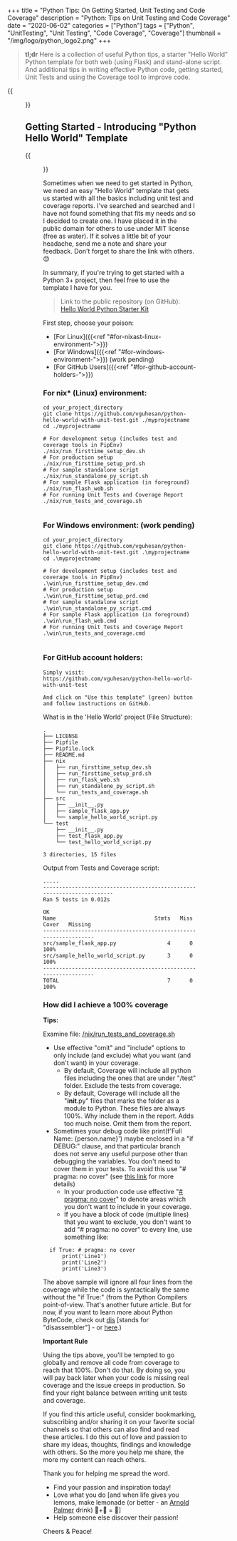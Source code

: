 +++
title = "Python Tips: On Getting Started, Unit Testing and Code Coverage"
description = "Python: Tips on Unit Testing and Code Coverage"
date = "2020-06-02"
categories = ["Python"]
tags = ["Python", "UnitTesting", "Unit Testing", "Code Coverage", "Coverage"]
thumbnail = "/img/logo/python_logo2.png"
+++

> **tl;dr** Here is a collection of useful Python tips, a starter "Hello World" Python template for both web (using Flask) and stand-alone script. And additional tips in writing effective Python code, getting started, Unit Tests and using the Coverage tool to improve code. 

{{<figure src="/img/2020/06/02/fabian-grohs-XMFZqrGyV-Q-unsplash.jpg" caption="Photo by <a href='https://unsplash.com/@grohsfabian?utm_source=unsplash&utm_medium=referral&utm_content=creditCopyText' target='_blank'>Fabian Grohs</a> on <a href='https://unsplash.com/s/photos/programming?utm_source=unsplash&utm_medium=referral&utm_content=creditCopyText' target='_blank'>Unsplash</a>" class="aligncenter round-img-border imgframe-left-pad" >}}

## Getting Started - Introducing "Python Hello World" Template ##

{{<figure src="/img/logo/python_logo.png" caption="" width="120" class="alignleft round-img-border imgframe-left-pad" >}}

Sometimes when we need to get started in Python, we need an easy "Hello World" template that gets us started with all the basics including unit test and coverage reports. I've searched and searched and I have not found something that fits my needs and so I decided to create one. I have placed it in the public domain for others to use under MIT license (free as water). If it solves a little bit of your headache, send me a note and share your feedback. Don't forget to share the link with others. :blush:

In summary, if you're trying to get started with a Python 3+ project, then feel free to use the template I have for you.

> Link to the public repository (on GitHub): <a href="https://github.com/vguhesan/python-hello-world-with-unit-test" target="_bank">Hello World Python Starter Kit</a> 

First step, choose your poison:
- [For Linux]({{<ref "#for-nixast-linux-environment-">}})
- [For Windows]({{<ref "#for-windows-environment-">}}) (work pending) 
- [For GitHub Users]({{<ref "#for-github-account-holders-">}})

### For nix&ast; (Linux) environment: ###
<pre><code class="language-bash line-numbers">cd your_project_directory
git clone https://github.com/vguhesan/python-hello-world-with-unit-test.git ./myprojectname
cd ./myprojectname

# For development setup (includes test and coverage tools in PipEnv)
./nix/run_firsttime_setup_dev.sh 
# For production setup 
./nix/run_firsttime_setup_prd.sh 
# For sample standalone script
./nix/run_standalone_py_script.sh
# For sample Flask application (in foreground)
./nix/run_flash_web.sh
# For running Unit Tests and Coverage Report
./nix/run_tests_and_coverage.sh

</code></pre>  

### For Windows environment: (work pending) ###
<pre><code class="language-bash line-numbers">cd your_project_directory
git clone https://github.com/vguhesan/python-hello-world-with-unit-test.git .\myprojectname
cd .\myprojectname

# For development setup (includes test and coverage tools in PipEnv)
.\win\run_firsttime_setup_dev.cmd 
# For production setup 
.\win\run_firsttime_setup_prd.cmd 
# For sample standalone script
.\win\run_standalone_py_script.cmd
# For sample Flask application (in foreground)
.\win\run_flash_web.cmd
# For running Unit Tests and Coverage Report
.\win\run_tests_and_coverage.cmd

</code></pre>  

### For GitHub account holders: ###
<pre><code class="language-bash line-numbers">Simply visit:
https://github.com/vguhesan/python-hello-world-with-unit-test

And click on "Use this template" (green) button and follow instructions on GitHub.
</code></pre>

What is in the 'Hello World' project (File Structure):
<pre><code class="language-bash line-numbers">.
├── LICENSE
├── Pipfile
├── Pipfile.lock
├── README.md
├── nix
│   ├── run_firsttime_setup_dev.sh
│   ├── run_firsttime_setup_prd.sh
│   ├── run_flask_web.sh
│   ├── run_standalone_py_script.sh
│   └── run_tests_and_coverage.sh
├── src
│   ├── __init__.py
│   ├── sample_flask_app.py
│   └── sample_hello_world_script.py
└── test
    ├── __init__.py
    ├── test_flask_app.py
    └── test_hello_world_script.py

3 directories, 15 files
</code></pre>

Output from Tests and Coverage script:
<pre><code class="language-bash line-numbers">.....
----------------------------------------------------------------------
Ran 5 tests in 0.012s

OK
Name                               Stmts   Miss  Cover   Missing
----------------------------------------------------------------
src/sample_flask_app.py                4      0   100%
src/sample_hello_world_script.py       3      0   100%
----------------------------------------------------------------
TOTAL                                  7      0   100%
</code></pre>

### How did I achieve a 100% coverage ###

**Tips:**

Examine file: <a href='https://github.com/vguhesan/python-hello-world-with-unit-test/blob/master/nix/run_tests_and_coverage.sh' target='_blank'>/nix/run_tests_and_coverage.sh</a>

- Use effective "omit" and "include" options to only include (and exclude) what you want (and don't want) in your coverage. 
  - By default, Coverage will include all python files including the ones that are under "/test" folder. Exclude the tests from coverage.
  - By default, Coverage will include all the "__init__.py" files that marks the folder as a module to Python. These files are always 100%. Why include them in the report. Adds too much noise. Omit them from the report.
- Sometimes your debug code like print(f'Full Name: {person.name}') maybe enclosed in a "if DEBUG:" clause, and that particular branch does not serve any useful purpose other than debugging the variables. You don't need to cover them in your tests. To avoid this use "# pragma: no cover" (see <a href="https://coverage.readthedocs.io/en/latest/excluding.html" target="_blank">this link</a> for more details)
  - In your production code use effective "<a href="https://coverage.readthedocs.io/en/latest/excluding.html" target="_blank"># pragma: no cover</a>" to denote areas which you don't want to include in your coverage. 
  - If you have a block of code (multiple lines) that you want to exclude, you don't want to add "# pragma: no cover" to every line, use something like:

<pre><code class="language-python line-numbers">  if True: # pragma: no cover
	  print('Line1')
	  print('Line2')
	  print('Line3')
</code></pre>

The above sample will ignore all four lines from the coverage while the code is syntactically the same without the "if True:" (from the Python Compilers point-of-view. That's another future article. But for now, if you want to learn more about Python ByteCode, check out <a href='https://docs.python.org/3/library/dis.html#dis' target='_blank'>dis</a> [stands for "disassembler"] - or <a href='https://akaptur.com/blog/2013/08/14/python-bytecode-fun-with-dis/' target='_blank'>here</a>.)

**Important Rule**

Using the tips above, you'll be tempted to go globally and remove all code from coverage to reach that 100%. Don't do that. By doing so, you will pay back later when your code is missing real coverage and the issue creeps in production. So find your right balance between writing unit tests and coverage.


If you find this article useful, consider bookmarking, subscribing and/or sharing it on your favorite social channels so that others can also find and read these articles. I do this out of love and passion to share my ideas, thoughts, findings and knowledge with others. So the more you help me share, the more my content can reach others. 

Thank you for helping me spread the word. 

- Find your passion and inspiration today! 
- Love what you do [and when life gives you lemons, make lemonade (or better - an <a href="https://en.wikipedia.org/wiki/Arnold_Palmer_(drink)" target="_blank">Arnold Palmer</a> drink) :lemon:+:tea: = :tropical_drink:]
- Help someone else discover their passion!

Cheers & Peace!

